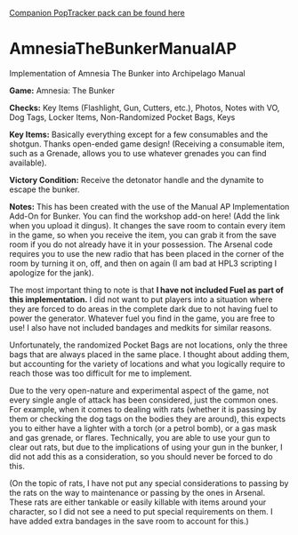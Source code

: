 [Companion PopTracker pack can be found here](https://github.com/RBmans/poptracker-atb-manualAP)

# AmnesiaTheBunkerManualAP
Implementation of Amnesia The Bunker into Archipelago Manual

**Game:** Amnesia: The Bunker

**Checks:** Key Items (Flashlight, Gun, Cutters, etc.), Photos, Notes with VO, Dog Tags, Locker Items, Non-Randomized Pocket Bags, Keys

**Key Items:** Basically everything except for a few consumables and the shotgun. Thanks open-ended game design! (Receiving a consumable item, such as a Grenade, allows you to use whatever grenades you can find available).

**Victory Condition:** Receive the detonator handle and the dynamite to escape the bunker.

**Notes:** This has been created with the use of the Manual AP Implementation Add-On for Bunker. You can find the workshop add-on here! (Add the link when you upload it dingus). It changes the save room to contain every item in the game, so when you receive the item, you can grab it from the save room if you do not already have it in your possession. The Arsenal code requires you to use the new radio that has been placed in the corner of the room by turning it on, off, and then on again (I am bad at HPL3 scripting I apologize for the jank).

The most important thing to note is that **I have not included Fuel as part of this implementation.** I did not want to put players into a situation where they are forced to do areas in the complete dark due to not having fuel to power the generator. Whatever fuel you find in the game, you are free to use! I also have not included bandages and medkits for similar reasons.

Unfortunately, the randomized Pocket Bags are not locations, only the three bags that are always placed in the same place. I thought about adding them, but accounting for the variety of locations and what you logically require to reach those was too difficult for me to implement.

Due to the very open-nature and experimental aspect of the game, not every single angle of attack has been considered, just the common ones. For example, when it comes to dealing with rats (whether it is passing by them or checking the dog tags on the bodies they are around), this expects you to either have a lighter with a torch (or a petrol bomb), or a gas mask and gas grenade, or flares. Technically, you are able to use your gun to clear out rats, but due to the implications of using your gun in the bunker, I did not add this as a consideration, so you should never be forced to do this.

(On the topic of rats, I have not put any special considerations to passing by the rats on the way to maintenance or passing by the ones in Arsenal. These rats are either tankable or easily killable with items around your character, so I did not see a need to put special requirements on them. I have added extra bandages in the save room to account for this.)

